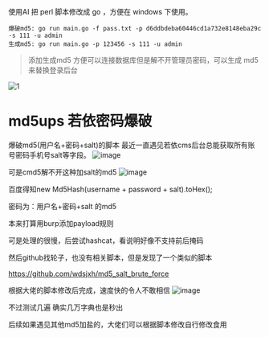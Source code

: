 使用AI 把 perl 脚本修改成 go ，方便在 windows 下使用。

```
爆破md5: go run main.go -f pass.txt -p d6ddbdeba60446cd1a732e8148eba29c -s 111 -u admin
生成md5: go run main.go -p 123456 -s 111 -u admin
```
> 添加生成md5 方便可以连接数据库但是解不开管理员密码，可以生成 md5 来替换登录后台

![1](https://github.com/yuyan-sec/md5ups/assets/43353917/257a329a-8fc5-456f-8c81-cbb82956615b)



# md5ups 若依密码爆破
爆破md5(用户名+密码+salt)的脚本
最近一直遇见若依cms后台总能获取所有账号密码手机号salt等字段。
![image](https://user-images.githubusercontent.com/46959313/141808155-4c8da579-6b0f-4d6a-b5db-ead5708521a3.png)

可是cmd5解不开这种加salt的md5
![image](https://user-images.githubusercontent.com/46959313/141808289-840c53b3-6ec4-4746-8d50-a04784287540.png)


百度得知new Md5Hash(username + password + salt).toHex();

密码为：用户名+密码+salt 的md5

本来打算用burp添加payload规则

可是处理的很慢，后尝试hashcat，看说明好像不支持前后掩码

然后github找轮子，也没有相关脚本，但是发现了一个类似的脚本

https://github.com/wdsjxh/md5_salt_brute_force

根据大佬的脚本修改后完成，速度快的令人不敢相信
![image](https://user-images.githubusercontent.com/46959313/141808814-9176bb2e-fc31-48ea-b53e-85a284bc2285.png)

不过测试几遍 确实几万字典也是秒出

后续如果遇见其他md5加盐的，大佬们可以根据脚本修改自行修改食用
